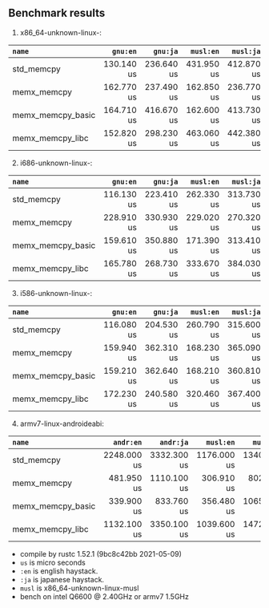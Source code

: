 ## Benchmark results

  1. x86_64-unknown-linux-:

|         `name`          |  `gnu:en`   |  `gnu:ja`   |  `musl:en`  |  `musl:ja`  |
|:------------------------|------------:|------------:|------------:|------------:|
| std_memcpy              |  130.140 us |  236.640 us |  431.950 us |  412.870 us |
| memx_memcpy             |  162.770 us |  237.490 us |  162.850 us |  236.770 us |
| memx_memcpy_basic       |  164.710 us |  416.670 us |  162.600 us |  413.730 us |
| memx_memcpy_libc        |  152.820 us |  298.230 us |  463.060 us |  442.380 us |

  2. i686-unknown-linux-:

|         `name`          |  `gnu:en`   |  `gnu:ja`   |  `musl:en`  |  `musl:ja`  |
|:------------------------|------------:|------------:|------------:|------------:|
| std_memcpy              |  116.130 us |  223.410 us |  262.330 us |  313.730 us |
| memx_memcpy             |  228.910 us |  330.930 us |  229.020 us |  270.320 us |
| memx_memcpy_basic       |  159.610 us |  350.880 us |  171.390 us |  313.410 us |
| memx_memcpy_libc        |  165.780 us |  268.730 us |  333.670 us |  384.030 us |

  3. i586-unknown-linux-:

|         `name`          |  `gnu:en`   |  `gnu:ja`   |  `musl:en`  |  `musl:ja`  |
|:------------------------|------------:|------------:|------------:|------------:|
| std_memcpy              |  116.080 us |  204.530 us |  260.790 us |  315.600 us |
| memx_memcpy             |  159.940 us |  362.310 us |  168.230 us |  365.090 us |
| memx_memcpy_basic       |  159.210 us |  362.640 us |  168.210 us |  360.810 us |
| memx_memcpy_libc        |  172.230 us |  240.580 us |  320.460 us |  367.400 us |

  4. armv7-linux-androideabi:

|         `name`          |  `andr:en`  |  `andr:ja`  |  `musl:en`  |  `musl:ja`  |
|:------------------------|------------:|------------:|------------:|------------:|
| std_memcpy              | 2248.000 us | 3332.300 us | 1176.000 us | 1340.500 us |
| memx_memcpy             |  481.950 us | 1110.100 us |  306.910 us |  802.230 us |
| memx_memcpy_basic       |  339.900 us |  833.760 us |  356.480 us | 1065.700 us |
| memx_memcpy_libc        | 1132.100 us | 3350.100 us | 1039.600 us | 1472.300 us |


- compile by rustc 1.52.1 (9bc8c42bb 2021-05-09)
- `us` is micro seconds
- `:en` is english haystack.
- `:ja` is japanese haystack.
- `musl` is x86_64-unknown-linux-musl
- bench on intel Q6600 @ 2.40GHz or armv7 1.5GHz
